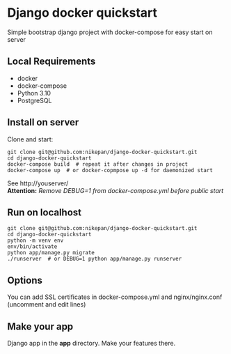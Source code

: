 # Django docker quickstart
Simple bootstrap django project with docker-compose for easy start on server

## Local Requirements
- docker
- docker-compose
- Python 3.10
- PostgreSQL


## Install on server
Clone and start:
```
git clone git@github.com:nikepan/django-docker-quickstart.git  
cd django-docker-quickstart  
docker-compose build  # repeat it after changes in project
docker-compose up  # or docker-copmpose up -d for daemonized start
```
See http://youserver/  
**Attention:** *Remove DEBUG=1 from docker-compose.yml before public start*  

## Run on localhost
```
git clone git@github.com:nikepan/django-docker-quickstart.git  
cd django-docker-quickstart
python -m venv env
env/bin/activate
python app/manage.py migrate
./runserver  # or DEBUG=1 python app/manage.py runserver   
```

## Options
You can add SSL certificates in docker-compose.yml and nginx/nginx.conf (uncomment and edit lines)

## Make your app
Django app in the **app** directory. Make your features there.

